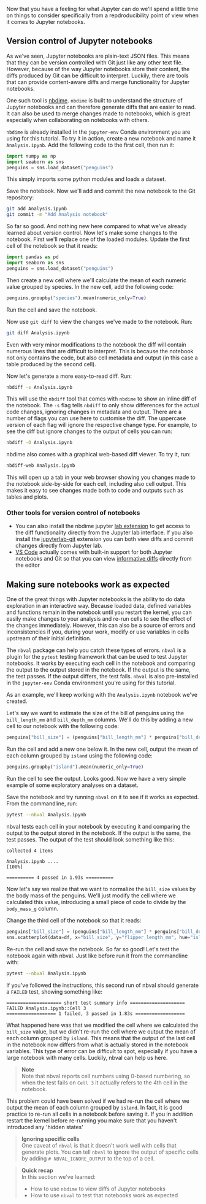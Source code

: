 Now that you have a feeling for what Jupyter can do we'll spend a
little time on things to consider specifically from a repdroducibility point of
view when it comes to Jupyter notebooks.


## Version control of Jupyter notebooks

As we've seen, Jupyter notebooks are plain-text JSON files. This means that they
can be version controlled with Git just like any other text file. However,
because of the way Jupyter notebooks store their content, the diffs produced by
Git can be difficult to interpret. Luckily, there are tools that can provide
content-aware diffs and merge functionality for Jupyter notebooks.

One such tool is [nbdime](https://nbdime.readthedocs.io/en/latest/). `nbdime` is
built to understand the structure of Jupyter notebooks and can therefore
generate diffs that are easier to read. It can also be used to merge changes
made to notebooks, which is great especially when collaborating on notebooks
with others.

`nbdime` is already installed in the `jupyter-env` Conda environment you are
using for this tutorial. To try it in action, create a new notebook and name it
`Analysis.ipynb`. Add the following code to the first cell, then run it:

```python
import numpy as np
import seaborn as sns
penguins = sns.load_dataset("penguins")
```

This simply imports some python modules and loads a dataset.

Save the notebook. Now we'll add and commit the new notebook to the Git repository:

```bash
git add Analysis.ipynb
git commit -m "Add Analysis notebook"
```

So far so good. And nothing new here compared to what we've already learned
about version control. Now let's make some changes to the notebook. First we'll
replace one of the loaded modules. Update the first cell of the notebook so that
it reads:

```python
import pandas as pd
import seaborn as sns
penguins = sns.load_dataset("penguins")
```

Then create a new cell where we'll calculate the mean of each numeric value
grouped by species. In the new cell, add the following code:

```python
penguins.groupby("species").mean(numeric_only=True)
```

Run the cell and save the notebook.

Now use `git diff` to view the changes we've made to the notebook. Run:

```bash
git diff Analysis.ipynb
```

Even with very minor modifications to the notebook the diff will contain
numerous lines that are difficult to interpret. This is because the notebook not
only contains the code, but also cell metadata and output (in this case a
table produced by the second cell).

Now let's generate a more easy-to-read diff. Run:

```bash
nbdiff -s Analysis.ipynb
```

This will use the `nbdiff` tool that comes with `nbdime` to show an inline diff
of the notebook. The `-s` flag tells `nbdiff` to only show differences for the
actual code changes, ignoring changes in metadata and output. There are a number
of flags you can use here to customise the diff. The uppercase version of each
flag will ignore the respective change type. For example, to see the diff but
ignore changes to the output of cells you can run:

```bash
nbdiff -O Analysis.ipynb
```

nbdime also comes with a graphical web-based diff viewer. To try it, run:

```bash
nbdiff-web Analysis.ipynb
```

This will open up a tab in your web browser showing you changes made to the
notebook side-by-side for each cell, including also cell output. This makes it
easy to see changes made both to code and outputs such as tables and plots.

### Other tools for version control of notebooks

- You can also install the nbdime jupyter [lab
  extension](https://github.com/jupyter/nbdime) to get access to the diff
  functionality directly from the Jupyter lab interface. If you also install the
  [jupyterlab-git](https://github.com/jupyterlab/jupyterlab-git) extension you
  can both view diffs and commit changes directly from Jupyter lab.
- [VS Code](https://code.visualstudio.com/) actually comes with built-in support
  for both Jupyter notebooks and Git so that you can view [informative
  diffs](https://code.visualstudio.com/docs/datascience/jupyter-notebooks#_custom-notebook-diffing)
  directly from the editor

## Making sure notebooks work as expected

One of the great things with Jupyter notebooks is the ability to do data
exploration in an interactive way. Because loaded data, defined variables and
functions remain in the notebook until you restart the kernel, you can easily
make changes to your analysis and re-run cells to see the effect of the changes
immediately. However, this can also be a source of errors and inconsistencies if
you, during your work, modify or use variables in cells upstream of their
initial definition.

The `nbval` package can help you catch these types of errors. `nbval` is a
plugin for the `pytest` testing framework that can be used to test Jupyter
notebooks. It works by executing each cell in the notebook and comparing the
output to the output stored in the notebook. If the output is the same, the test
passes. If the output differs, the test fails. `nbval` is also pre-installed in
the `jupyter-env` Conda environment you're using for this tutorial.
 
As an example, we'll keep working with the `Analysis.ipynb` notebook we've
created. 

Let's say we want to estimate the size of the bill of penguins using the
`bill_length_mm` and `bill_depth_mm` columns. We'll do this by adding a new cell
to our notebook with the following code:

```python
penguins["bill_size"] = (penguins["bill_length_mm"] * penguins["bill_depth_mm"])
```

Run the cell and add a new one below it. In the new cell, output the mean of
each column grouped by `island` using the following code:

```python
penguins.groupby("island").mean(numeric_only=True)
```

Run the cell to see the output. Looks good. Now we have a very simple example of
some exploratory analyses on a dataset.

Save the notebook and try running `nbval` on it to see if it works as
expected. From the commandline, run:

```bash
pytest --nbval Analysis.ipynb
```

nbval tests each cell in your notebook by executing it and comparing the output
to the output stored in the notebook. If the output is the same, the test
passes. The output of the test should look something like this:

```
collected 4 items                                                                                                              

Analysis.ipynb ....                                                                                                   [100%]

========== 4 passed in 1.93s ==========
```

Now let's say we realize that we want to normalize the `bill_size` values by the
body mass of the penguins. We'll just modify the cell where we calculated this
value, introducing a small piece of code to divide by the `body_mass_g` column.

Change the third cell of the notebook so that it reads:

```python
penguins["bill_size"] = (penguins["bill_length_mm"] * penguins["bill_depth_mm"]) / penguins["body_mass_g"]
sns.scatterplot(data=df, x="bill_size", y="flipper_length_mm", hue="island")
```

Re-run the cell and save the notebook. So far so good! Let's test the notebook
again with nbval. Just like before run it from the commandline with:

```bash
pytest --nbval Analysis.ipynb
```

If you've followed the instructions, this second run of nbval should generate a
`FAILED` test, showing something like:

```
==================== short test summary info ====================
FAILED Analysis.ipynb::Cell 3
================== 1 failed, 3 passed in 1.83s ==================
```

What happened here was that we modified the cell where we calculated the 
`bill_size` value, but we didn't re-run the cell where we output the mean of
each column grouped by `island`. This means that the output of the last cell in
the notebook now differs from what is actually stored in the notebook variables.
This type of error can be difficult to spot, especially if you have a large
notebook with many cells. Luckily, nbval can help us here.

> **Note** <br>
> Note that nbval reports cell numbers using 0-based numbering, so when the test
> fails on `Cell 3` it actually refers to the 4th cell in the notebook.

This problem could have been solved if we had re-run the cell where we output
the mean of each column grouped by `island`. In fact, it is good practice to
re-run all cells in a notebook before saving it. If you in addition restart the
kernel before re-running you make sure that you haven't introduced any 'hidden states'

> **Ignoring specific cells** <br>
>One caveat of `nbval` is that it doesn't work well with cells that generate
>plots. You can tell `nbval` to ignore the output of specific cells by adding 
>`# NBVAL_IGNORE_OUTPUT` to the top of a cell.

> **Quick recap** <br>
> In this section we've learned:
> - How to use `nbdime` to view diffs of Jupyter notebooks
> - How to use `nbval` to test that notebooks work as expected